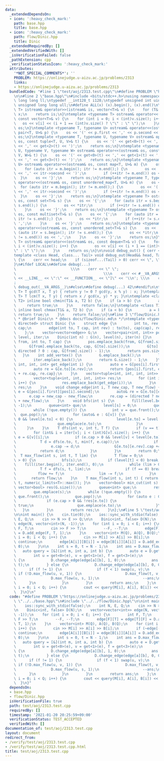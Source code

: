 ```yaml
---
data:
  _extendedDependsOn:
  - icon: ':heavy_check_mark:'
    path: base.hpp
    title: base.hpp
  - icon: ':heavy_check_mark:'
    path: flow/Dinic.hpp
    title: Dinic
  _extendedRequiredBy: []
  _extendedVerifiedWith: []
  _isVerificationFailed: false
  _pathExtension: cpp
  _verificationStatusIcon: ':heavy_check_mark:'
  attributes:
    '*NOT_SPECIAL_COMMENTS*': ''
    PROBLEM: https://onlinejudge.u-aizu.ac.jp/problems/2313
    links:
    - https://onlinejudge.u-aizu.ac.jp/problems/2313
  bundledCode: "#line 1 \"test/aoj/2313.test.cpp\"\n#define PROBLEM \"https://onlinejudge.u-aizu.ac.jp/problems/2313\"\
    \n\n#line 2 \"base.hpp\"\n#include <bits/stdc++.h>\nusing namespace std;\ntypedef\
    \ long long ll;\ntypedef __int128_t i128;\ntypedef unsigned int uint;\ntypedef\
    \ unsigned long long ull;\n#define ALL(x) (x).begin(), (x).end()\n\ntemplate <typename\
    \ T> istream& operator>>(istream& is, vector<T>& v) {\n    for (T& x : v) is >>\
    \ x;\n    return is;\n}\ntemplate <typename T> ostream& operator<<(ostream& os,\
    \ const vector<T>& v) {\n    for (int i = 0; i < (int)v.size(); i++) {\n     \
    \   os << v[i] << (i + 1 == (int)v.size() ? \"\" : \" \");\n    }\n    return\
    \ os;\n}\ntemplate <typename T, typename U> ostream& operator<<(ostream& os, const\
    \ pair<T, U>& p) {\n    os << '(' << p.first << ',' << p.second << ')';\n    return\
    \ os;\n}\ntemplate <typename T, typename U, typename V> ostream& operator<<(ostream&\
    \ os, const tuple<T, U, V>& t) {\n    os << '(' << get<0>(t) << ',' << get<1>(t)\
    \ << ',' << get<2>(t) << ')';\n    return os;\n}\ntemplate <typename T, typename\
    \ U, typename V, typename W> ostream& operator<<(ostream& os, const tuple<T, U,\
    \ V, W>& t) {\n    os << '(' << get<0>(t) << ',' << get<1>(t) << ',' << get<2>(t)\
    \ << ',' << get<3>(t) << ')';\n    return os;\n}\ntemplate <typename T, typename\
    \ U> ostream& operator<<(ostream& os, const map<T, U>& m) {\n    os << '{';\n\
    \    for (auto itr = m.begin(); itr != m.end();) {\n        os << '(' << itr->first\
    \ << ',' << itr->second << ')';\n        if (++itr != m.end()) os << ',';\n  \
    \  }\n    os << '}';\n    return os;\n}\ntemplate <typename T, typename U> ostream&\
    \ operator<<(ostream& os, const unordered_map<T, U>& m) {\n    os << '{';\n  \
    \  for (auto itr = m.begin(); itr != m.end();) {\n        os << '(' << itr->first\
    \ << ',' << itr->second << ')';\n        if (++itr != m.end()) os << ',';\n  \
    \  }\n    os << '}';\n    return os;\n}\ntemplate <typename T> ostream& operator<<(ostream&\
    \ os, const set<T>& s) {\n    os << '{';\n    for (auto itr = s.begin(); itr !=\
    \ s.end();) {\n        os << *itr;\n        if (++itr != s.end()) os << ',';\n\
    \    }\n    os << '}';\n    return os;\n}\ntemplate <typename T> ostream& operator<<(ostream&\
    \ os, const multiset<T>& s) {\n    os << '{';\n    for (auto itr = s.begin();\
    \ itr != s.end();) {\n        os << *itr;\n        if (++itr != s.end()) os <<\
    \ ',';\n    }\n    os << '}';\n    return os;\n}\ntemplate <typename T> ostream&\
    \ operator<<(ostream& os, const unordered_set<T>& s) {\n    os << '{';\n    for\
    \ (auto itr = s.begin(); itr != s.end();) {\n        os << *itr;\n        if (++itr\
    \ != s.end()) os << ',';\n    }\n    os << '}';\n    return os;\n}\ntemplate <typename\
    \ T> ostream& operator<<(ostream& os, const deque<T>& v) {\n    for (int i = 0;\
    \ i < (int)v.size(); i++) {\n        os << v[i] << (i + 1 == (int)v.size() ? \"\
    \" : \" \");\n    }\n    return os;\n}\n\nvoid debug_out() { cerr << '\\n'; }\n\
    template <class Head, class... Tail> void debug_out(Head&& head, Tail&&... tail)\
    \ {\n    cerr << head;\n    if (sizeof...(Tail) > 0) cerr << \", \";\n    debug_out(move(tail)...);\n\
    }\n#ifdef LOCAL\n#define debug(...)                                          \
    \                         \\\n    cerr << \" \";                             \
    \                                        \\\n    cerr << #__VA_ARGS__ << \" :[\"\
    \ << __LINE__ << \":\" << __FUNCTION__ << \"]\" << '\\n'; \\\n    cerr << \" \"\
    ;                                                                     \\\n   \
    \ debug_out(__VA_ARGS__)\n#else\n#define debug(...) 42\n#endif\n\ntemplate <typename\
    \ T> T gcd(T x, T y) { return y != 0 ? gcd(y, x % y) : x; }\ntemplate <typename\
    \ T> T lcm(T x, T y) { return x / gcd(x, y) * y; }\n\ntemplate <class T1, class\
    \ T2> inline bool chmin(T1& a, T2 b) {\n    if (a > b) {\n        a = b;\n   \
    \     return true;\n    }\n    return false;\n}\ntemplate <class T1, class T2>\
    \ inline bool chmax(T1& a, T2 b) {\n    if (a < b) {\n        a = b;\n       \
    \ return true;\n    }\n    return false;\n}\n#line 3 \"flow/Dinic.hpp\"\n\n/**\n\
    \ * @brief Dinic\n * @docs docs/flow/Dinic.md\n */\ntemplate <typename T, bool\
    \ directed> struct Dinic {\n    struct edge {\n        int to, rev;\n        T\
    \ cap;\n        edge(int to, T cap, int rev) : to(to), cap(cap), rev(rev) {}\n\
    \    };\n    vector<vector<edge>> G;\n    vector<pair<int, int>> pos;\n    vector<int>\
    \ level, iter;\n    Dinic(int n) : G(n), level(n), iter(n) {}\n    int add_edge(int\
    \ from, int to, T cap) {\n        pos.emplace_back(from, G[from].size());\n  \
    \      G[from].emplace_back(to, cap, G[to].size());\n        G[to].emplace_back(from,\
    \ directed ? 0 : cap, G[from].size() - 1);\n        return pos.size() - 1;\n \
    \   }\n    int add_vertex() {\n        G.emplace_back();\n        level.emplace_back();\n\
    \        iter.emplace_back();\n        return G.size() - 1;\n    }\n    tuple<int,\
    \ int, int, int> get_edge(int i) {\n        auto e = G[pos[i].first][pos[i].second];\n\
    \        auto re = G[e.to][e.rev];\n        return {pos[i].first, e.to, e.cap\
    \ + re.cap, re.cap};\n    }\n    vector<tuple<int, int, int, int>> edges() {\n\
    \        vector<tuple<int, int, int, int>> res;\n        for (int i = 0; i < (int)pos.size();\
    \ i++) {\n            res.emplace_back(get_edge(i));\n        }\n        return\
    \ res;\n    }\n    void change_edge(int i, T new_cap, T new_flow) {\n        auto&\
    \ e = G[pos[i].first][pos[i].second];\n        auto& re = G[e.to][e.rev];\n  \
    \      e.cap = new_cap - new_flow;\n        re.cap = (directed ? new_flow : new_cap\
    \ + new_flow);\n    }\n    void bfs(int s) {\n        fill(level.begin(), level.end(),\
    \ -1);\n        queue<int> que;\n        level[s] = 0;\n        que.emplace(s);\n\
    \        while (!que.empty()) {\n            int v = que.front();\n          \
    \  que.pop();\n            for (auto& e : G[v]) {\n                if (e.cap >\
    \ 0 && level[e.to] < 0) {\n                    level[e.to] = level[v] + 1;\n \
    \                   que.emplace(e.to);\n                }\n            }\n   \
    \     }\n    }\n    T dfs(int v, int t, T f) {\n        if (v == t) return f;\n\
    \        for (int& i = iter[v]; i < (int)G[v].size(); i++) {\n            auto&\
    \ e = G[v][i];\n            if (e.cap > 0 && level[v] < level[e.to]) {\n     \
    \           T d = dfs(e.to, t, min(f, e.cap));\n                if (d <= 0) continue;\n\
    \                e.cap -= d;\n                G[e.to][e.rev].cap += d;\n     \
    \           return d;\n            }\n        }\n        return 0;\n    }\n  \
    \  T max_flow(int s, int t, T lim) {\n        T flow = 0;\n        while (lim\
    \ > 0) {\n            bfs(s);\n            if (level[t] < 0) break;\n        \
    \    fill(iter.begin(), iter.end(), 0);\n            while (lim > 0) {\n     \
    \           T f = dfs(s, t, lim);\n                if (f == 0) break;\n      \
    \          flow += f;\n                lim -= f;\n            }\n        }\n \
    \       return flow;\n    }\n    T max_flow(int s, int t) { return max_flow(s,\
    \ t, numeric_limits<T>::max()); }\n    vector<bool> min_cut(int s) {\n       \
    \ vector<bool> res(G.size());\n        queue<int> que;\n        res[s] = true;\n\
    \        que.emplace(s);\n        while (!que.empty()) {\n            int v =\
    \ que.front();\n            que.pop();\n            for (auto e : G[v]) {\n  \
    \              if (e.cap > 0 && !res[e.to]) {\n                    res[e.to] =\
    \ true;\n                    que.emplace(e.to);\n                }\n         \
    \   }\n        }\n        return res;\n    }\n};\n#line 5 \"test/aoj/2313.test.cpp\"\
    \n\nint main() {\n    cin.tie(0);\n    ios::sync_with_stdio(false);\n    int N,\
    \ E, Q;\n    cin >> N >> E >> Q;\n\n    Dinic<int, false> D(N);\n    vector<vector<int>>\
    \ edge(N, vector<int>(N, -1));\n    for (int i = 0; i < E; i++) {\n        int\
    \ F, T;\n        cin >> F >> T;\n        --F, --T;\n        edge[F][T] = edge[T][F]\
    \ = D.add_edge(F, T, 1);\n    }\n    vector<int> M(Q), A(Q), B(Q);\n    for (int\
    \ i = 0; i < Q; i++) {\n        cin >> M[i] >> A[i] >> B[i];\n        if (~edge[--A[i]][--B[i]])\
    \ continue;\n        edge[A[i]][B[i]] = edge[B[i]][A[i]] = D.add_edge(A[i], B[i],\
    \ 0);\n    }\n\n    int s = 0, t = N - 1;\n    int ans = D.max_flow(s, t);\n \
    \   auto query = [&](int m, int a, int b) {\n        auto e = D.get_edge(edge[a][b]);\n\
    \        int u = get<0>(e), v = get<1>(e), f = get<3>(e);\n        if (m == 1)\
    \ {\n            D.change_edge(edge[a][b], 1, 0);\n            ans += D.max_flow(s,\
    \ t);\n        } else {\n            D.change_edge(edge[a][b], 0, 0);\n      \
    \      if (f != 1) {\n                if (f < 1) swap(u, v);\n               \
    \ if (!D.max_flow(u, v, 1)) {\n                    D.max_flow(t, v, 1);\n    \
    \                D.max_flow(u, s, 1);\n                    --ans;\n          \
    \      }\n            }\n        }\n        return ans;\n    };\n    for (int\
    \ i = 0; i < Q; i++) {\n        cout << query(M[i], A[i], B[i]) << '\\n';\n  \
    \  }\n}\n"
  code: "#define PROBLEM \"https://onlinejudge.u-aizu.ac.jp/problems/2313\"\n\n#include\
    \ \"../../base.hpp\"\n#include \"../../flow/Dinic.hpp\"\n\nint main() {\n    cin.tie(0);\n\
    \    ios::sync_with_stdio(false);\n    int N, E, Q;\n    cin >> N >> E >> Q;\n\
    \n    Dinic<int, false> D(N);\n    vector<vector<int>> edge(N, vector<int>(N,\
    \ -1));\n    for (int i = 0; i < E; i++) {\n        int F, T;\n        cin >>\
    \ F >> T;\n        --F, --T;\n        edge[F][T] = edge[T][F] = D.add_edge(F,\
    \ T, 1);\n    }\n    vector<int> M(Q), A(Q), B(Q);\n    for (int i = 0; i < Q;\
    \ i++) {\n        cin >> M[i] >> A[i] >> B[i];\n        if (~edge[--A[i]][--B[i]])\
    \ continue;\n        edge[A[i]][B[i]] = edge[B[i]][A[i]] = D.add_edge(A[i], B[i],\
    \ 0);\n    }\n\n    int s = 0, t = N - 1;\n    int ans = D.max_flow(s, t);\n \
    \   auto query = [&](int m, int a, int b) {\n        auto e = D.get_edge(edge[a][b]);\n\
    \        int u = get<0>(e), v = get<1>(e), f = get<3>(e);\n        if (m == 1)\
    \ {\n            D.change_edge(edge[a][b], 1, 0);\n            ans += D.max_flow(s,\
    \ t);\n        } else {\n            D.change_edge(edge[a][b], 0, 0);\n      \
    \      if (f != 1) {\n                if (f < 1) swap(u, v);\n               \
    \ if (!D.max_flow(u, v, 1)) {\n                    D.max_flow(t, v, 1);\n    \
    \                D.max_flow(u, s, 1);\n                    --ans;\n          \
    \      }\n            }\n        }\n        return ans;\n    };\n    for (int\
    \ i = 0; i < Q; i++) {\n        cout << query(M[i], A[i], B[i]) << '\\n';\n  \
    \  }\n}"
  dependsOn:
  - base.hpp
  - flow/Dinic.hpp
  isVerificationFile: true
  path: test/aoj/2313.test.cpp
  requiredBy: []
  timestamp: '2021-01-20 20:25:59+09:00'
  verificationStatus: TEST_ACCEPTED
  verifiedWith: []
documentation_of: test/aoj/2313.test.cpp
layout: document
redirect_from:
- /verify/test/aoj/2313.test.cpp
- /verify/test/aoj/2313.test.cpp.html
title: test/aoj/2313.test.cpp
---
```

